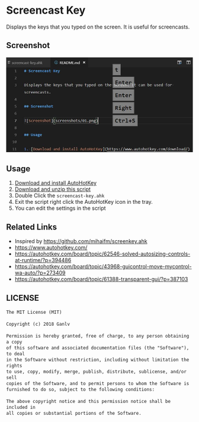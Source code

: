 # Screencast Key

Displays the keys that you typed on the screen. It is useful for screencasts.

## Screenshot

![Screenshot](screenshots/01.jpg)

## Usage

1. [Download and install AutoHotKey](https://www.autohotkey.com/download/)
2. [Download and unzip this script](https://github.com/ganlvtech/screencast-key/archive/master.zip)
3. Double Click the `screencast-key.ahk`
4. Exit the script right click the AutoHotKey icon in the tray.
5. You can edit the settings in the script

## Related Links

* Inspired by <https://github.com/mihaifm/screenkey.ahk>
* <https://www.autohotkey.com/>
* <https://autohotkey.com/board/topic/62546-solved-autosizing-controls-at-runtime/?p=394486>
* <https://autohotkey.com/board/topic/43968-guicontrol-move-mycontrol-wa-auto/?p=273409>
* <https://autohotkey.com/board/topic/61388-transparent-gui/?p=387103>

## LICENSE

    The MIT License (MIT)

    Copyright (c) 2018 Ganlv

    Permission is hereby granted, free of charge, to any person obtaining a copy
    of this software and associated documentation files (the "Software"), to deal
    in the Software without restriction, including without limitation the rights
    to use, copy, modify, merge, publish, distribute, sublicense, and/or sell
    copies of the Software, and to permit persons to whom the Software is
    furnished to do so, subject to the following conditions:

    The above copyright notice and this permission notice shall be included in
    all copies or substantial portions of the Software.